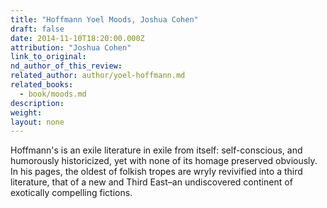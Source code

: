 ```yaml
---
title: "Hoffmann Yoel Moods, Joshua Cohen"
draft: false
date: 2014-11-10T18:20:00.000Z
attribution: "Joshua Cohen"
link_to_original:
nd_author_of_this_review:
related_author: author/yoel-hoffmann.md
related_books:
  - book/moods.md
description:
weight:
layout: none
---
```

Hoffmann's is an exile literature in exile from itself: self-conscious, and humorously historicized, yet with none of its homage preserved obviously. In his pages, the oldest of folkish tropes are wryly revivified into a third literature, that of a new and Third East–an undiscovered continent of exotically compelling fictions.

